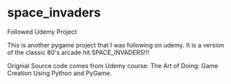 # space_invaders
Followed Udemy Project

This is another pygame project that I was following on udemy.  It is a version of the classic 80's arcade hit SPACE_INVADERS!!!


Orignial Source code comes from Udemy course: The Art of Doing: Game Creation Using Python and PyGame.
